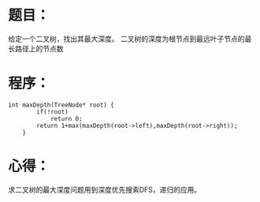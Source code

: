 # 题目：
给定一个二叉树，找出其最大深度。
二叉树的深度为根节点到最远叶子节点的最长路径上的节点数
# 程序：
~~~
int maxDepth(TreeNode* root) {
        if(!root)
            return 0;
        return 1+max(maxDepth(root->left),maxDepth(root->right));
    }
~~~
# 心得：
求二叉树的最大深度问题用到深度优先搜索DFS，递归的应用。
